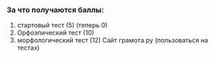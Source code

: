 ### За что получаются баллы:
1) стартовый тест (5) (теперь 0)
2) Орфоэпический тест (10)
3) морфологический тест (12)
Сайт грамота.ру (пользоваться на тестах)

